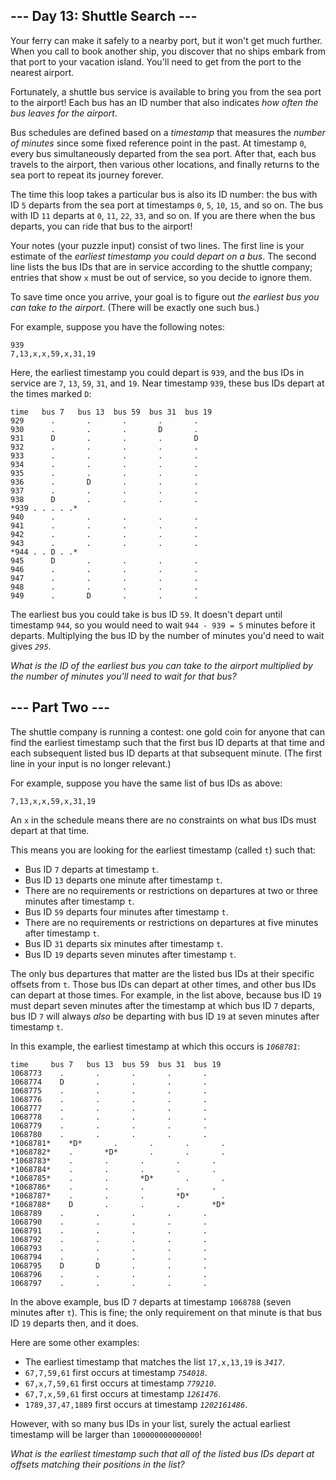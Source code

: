 --- Day 13: Shuttle Search ---
------------------------------

Your ferry can make it safely to a nearby port, but it won't get much further. When you call to book another ship, you discover that no ships embark from that port to your vacation island. You'll need to get from the port to the nearest airport.


Fortunately, a shuttle bus service is available to bring you from the sea port to the airport! Each bus has an ID number that also indicates *how often the bus leaves for the airport*.


Bus schedules are defined based on a *timestamp* that measures the *number of minutes* since some fixed reference point in the past. At timestamp `0`, every bus simultaneously departed from the sea port. After that, each bus travels to the airport, then various other locations, and finally returns to the sea port to repeat its journey forever.


The time this loop takes a particular bus is also its ID number: the bus with ID `5` departs from the sea port at timestamps `0`, `5`, `10`, `15`, and so on. The bus with ID `11` departs at `0`, `11`, `22`, `33`, and so on. If you are there when the bus departs, you can ride that bus to the airport!


Your notes (your puzzle input) consist of two lines. The first line is your estimate of the *earliest timestamp you could depart on a bus*. The second line lists the bus IDs that are in service according to the shuttle company; entries that show `x` must be out of service, so you decide to ignore them.


To save time once you arrive, your goal is to figure out *the earliest bus you can take to the airport*. (There will be exactly one such bus.)


For example, suppose you have the following notes:



```
939
7,13,x,x,59,x,31,19

```

Here, the earliest timestamp you could depart is `939`, and the bus IDs in service are `7`, `13`, `59`, `31`, and `19`. Near timestamp `939`, these bus IDs depart at the times marked `D`:



```
time   bus 7   bus 13  bus 59  bus 31  bus 19
929      .       .       .       .       .
930      .       .       .       D       .
931      D       .       .       .       D
932      .       .       .       .       .
933      .       .       .       .       .
934      .       .       .       .       .
935      .       .       .       .       .
936      .       D       .       .       .
937      .       .       .       .       .
938      D       .       .       .       .
*939 . . . . .*
940      .       .       .       .       .
941      .       .       .       .       .
942      .       .       .       .       .
943      .       .       .       .       .
*944 . . D . .*
945      D       .       .       .       .
946      .       .       .       .       .
947      .       .       .       .       .
948      .       .       .       .       .
949      .       D       .       .       .

```

The earliest bus you could take is bus ID `59`. It doesn't depart until timestamp `944`, so you would need to wait `944 - 939 = 5` minutes before it departs. Multiplying the bus ID by the number of minutes you'd need to wait gives *`295`*.


*What is the ID of the earliest bus you can take to the airport multiplied by the number of minutes you'll need to wait for that bus?*


--- Part Two ---
----------------

The shuttle company is running a contest: one gold coin for anyone that can find the earliest timestamp such that the first bus ID departs at that time and each subsequent listed bus ID departs at that subsequent minute. (The first line in your input is no longer relevant.)


For example, suppose you have the same list of bus IDs as above:



```
7,13,x,x,59,x,31,19
```

An `x` in the schedule means there are no constraints on what bus IDs must depart at that time.


This means you are looking for the earliest timestamp (called `t`) such that:


* Bus ID `7` departs at timestamp `t`.
* Bus ID `13` departs one minute after timestamp `t`.
* There are no requirements or restrictions on departures at two or three minutes after timestamp `t`.
* Bus ID `59` departs four minutes after timestamp `t`.
* There are no requirements or restrictions on departures at five minutes after timestamp `t`.
* Bus ID `31` departs six minutes after timestamp `t`.
* Bus ID `19` departs seven minutes after timestamp `t`.


The only bus departures that matter are the listed bus IDs at their specific offsets from `t`. Those bus IDs can depart at other times, and other bus IDs can depart at those times. For example, in the list above, because bus ID `19` must depart seven minutes after the timestamp at which bus ID `7` departs, bus ID `7` will always *also* be departing with bus ID `19` at seven minutes after timestamp `t`.


In this example, the earliest timestamp at which this occurs is *`1068781`*:



```
time     bus 7   bus 13  bus 59  bus 31  bus 19
1068773    .       .       .       .       .
1068774    D       .       .       .       .
1068775    .       .       .       .       .
1068776    .       .       .       .       .
1068777    .       .       .       .       .
1068778    .       .       .       .       .
1068779    .       .       .       .       .
1068780    .       .       .       .       .
*1068781*    *D*       .       .       .       .
*1068782*    .       *D*       .       .       .
*1068783*    .       .       .       .       .
*1068784*    .       .       .       .       .
*1068785*    .       .       *D*       .       .
*1068786*    .       .       .       .       .
*1068787*    .       .       .       *D*       .
*1068788*    D       .       .       .       *D*
1068789    .       .       .       .       .
1068790    .       .       .       .       .
1068791    .       .       .       .       .
1068792    .       .       .       .       .
1068793    .       .       .       .       .
1068794    .       .       .       .       .
1068795    D       D       .       .       .
1068796    .       .       .       .       .
1068797    .       .       .       .       .

```

In the above example, bus ID `7` departs at timestamp `1068788` (seven minutes after `t`). This is fine; the only requirement on that minute is that bus ID `19` departs then, and it does.


Here are some other examples:


* The earliest timestamp that matches the list `17,x,13,19` is *`3417`*.
* `67,7,59,61` first occurs at timestamp *`754018`*.
* `67,x,7,59,61` first occurs at timestamp *`779210`*.
* `67,7,x,59,61` first occurs at timestamp *`1261476`*.
* `1789,37,47,1889` first occurs at timestamp *`1202161486`*.


However, with so many bus IDs in your list, surely the actual earliest timestamp will be larger than `100000000000000`!


*What is the earliest timestamp such that all of the listed bus IDs depart at offsets matching their positions in the list?*


